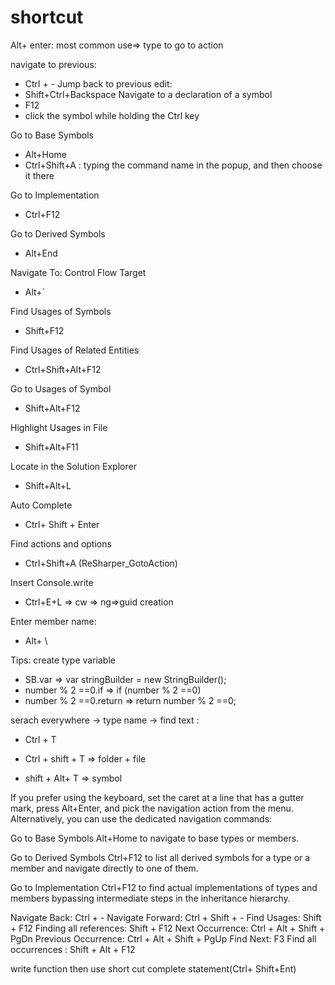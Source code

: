 #  shortcut

Alt+ enter: most common use=> type to go to action

navigate to previous: 
-   Ctrl + -
Jump back to previous edit: 
-   Shift+Ctrl+Backspace
Navigate to a declaration of a symbol 
-   F12
-   click the symbol while holding the Ctrl key

Go to Base Symbols
-   Alt+Home
-   Ctrl+Shift+A : typing the command name in the popup, and then choose it there

Go to Implementation
-   Ctrl+F12

Go to Derived Symbols
-   Alt+End

Navigate To: Control Flow Target
-   Alt+`

Find Usages of Symbols
-   Shift+F12

Find Usages of Related Entities
-   Ctrl+Shift+Alt+F12

Go to Usages of Symbol
-   Shift+Alt+F12

Highlight Usages in File
-   Shift+Alt+F11

Locate in the Solution Explorer
-   Shift+Alt+L
  
Auto Complete
-   Ctrl+ Shift + Enter

Find actions and options
-   Ctrl+Shift+A (ReSharper_GotoAction)

Insert Console.write
-   Ctrl+E+L => cw => ng=>guid creation

Enter member name:
-   Alt+ \
  
Tips: create type variable
- SB.var => var stringBuilder = new StringBuilder();
- number % 2 ==0.if => if (number % 2 ==0)
- number % 2 ==0.return => return number % 2 ==0;

serach everywhere -> type name -> find text :
-   Ctrl + T

-   Ctrl + shift + T => folder + file
-   shift + Alt+  T => symbol

If you prefer using the keyboard, set the caret at a line that has a gutter mark, press Alt+Enter, and pick the navigation action from the menu. Alternatively, you can use the dedicated navigation commands:

Go to Base Symbols Alt+Home to navigate to base types or members.

Go to Derived Symbols Ctrl+F12 to list all derived symbols for a type or a member and navigate directly to one of them.

Go to Implementation Ctrl+F12 to find actual implementations of types and members bypassing intermediate steps in the inheritance hierarchy.

Navigate Back: Ctrl + -
Navigate Forward: Ctrl + Shift + -
Find Usages: Shift + F12
Finding all references: Shift + F12
Next Occurrence: Ctrl + Alt + Shift + PgDn
Previous Occurrence: Ctrl + Alt + Shift + PgUp
Find Next:  F3
Find all occurrences : Shift + Alt + F12



write function then use short cut complete statement(Ctrl+ Shift+Ent)

